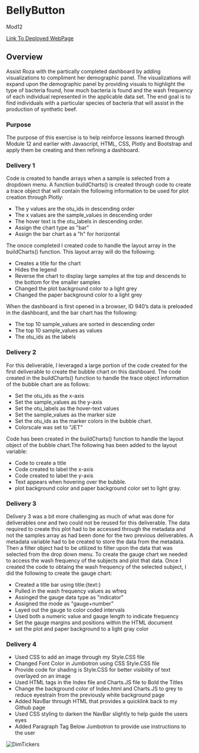 # BellyButton
Mod12

[Link To Deployed WebPage](https://cthompsonlbi.github.io/BellyButton)

## Overview

Assist Roza with the partically completed dashboard by adding visualizations to compliment her demographic panel.  The visualizations will expand upon the demographic panel by providing visuals to highlight the type of bacteria found, how much bacteria is found and the wash frequency of each individual represented in the applicable data set.  The end goal is to find individuals with a particular species of bacteria that will assist in the production of synthetic beef.

### Purpose

The purpose of this exercise is to help reinforce lessons learned through Module 12 and earlier with Javascript, HTML, CSS, Plotly and Bootstrap and apply them be creating and then refining a dashboard.

### Delivery 1

Code is created to handle arrays when a sample is selected from a dropdown menu.
A function buildCharts() is created through code to create a trace object that will contain the following information to be used for plot creation through Plotly:

  * The y values are the otu_ids in descending order
  * The x values are the sample_values in descending order
  * The hover text is the otu_labels in descending order.
  * Assign the chart type as "bar"
  * Assign the bar chart as a "h" for horizontal

The onoce completed I created code to handle the layout array in the buildCharts() function.  This layout array will do the following:
   * Creates a title for the chart
   * Hides the legend
   * Reverse the chart to display large samples at the top and descends to the bottom for the smaller samples
   * Changed the plot background color to a light grey
   * Changed the paper background color to a light grey
  
When the dashboard is first opened in a browser, ID 940’s data is preloaded in the dashboard, and the bar chart has the following:
  * The top 10 sample_values are sorted in descending order
  * The top 10 sample_values as values
  * The otu_ids as the labels
  
### Delivery 2

For this deliverable, I leveraged a large portion of the code created for the first deliverable to create the bubble chart on this dashboard.
The code created in the buildCharts() function to handle the trace object information of the bubble chart are as follows:
  * Set the otu_ids as the x-axis
  * Set the sample_values as the y-axis
  * Set the otu_labels as the hover-text values
  * Set the sample_values as the marker size
  * Set the otu_ids as the marker colors in the bubble chart.
  * Colorscale was set to "JET"

Code has been created in the buildCharts() function to handle the layout object of the bubble chart.The following has been added to the layout variable:
  * Code to create a title
  * Code created to label the x-axis
  * Code created to label the y-axis
  * Text appears when hovering over the bubble.
  * plot background color and paper background color set to light gray.

### Delivery 3

Delivery 3 was a bit more challenging as much of what was done for deliverables one and two could not be reused for this deliverable.  The data required to create this plot had to be accessed through the metadata and not the samples array as had been done for the two previous deliverables.  A metadata variable had to be created to store the data from the metadata.  Then a filter object had to be utilized to filter upon the data that was selected from the drop down menu. To create the gauge chart we needed to access the wash frequency of the subjects and plot that data.  Once I created the code to obtaing the wash frequency of the selected subject, I did the following to create the gauge chart:

  * Created a title bar using title:{text:}
  * Pulled in the wash frequency values as wfreq
  * Assinged the gauge data type as "indicator"
  * Assigned the mode as "gauge+number"
  * Layed out the gauge to color coded intervals
  * Used both a numeric value and gauge length to indicate frequency
  * Set the gauge margins and positions within the HTML document
  * set the plot and paper background to a light gray color

### Delivery 4

* Used CSS to add an image through my Style.CSS file
* Changed Font Color in Jumbotron using CSS Style.CSS file
* Provide code for shading is Style.CSS for better visibility of text overlayed on an image
* Used HTML tags in the Index file and Charts.JS file to Bold the Titles
* Change the background color of Index.html and Charts.JS to grey to reduce eyestrain from the previously white background page
* Added NavBar through HTML that provides a quicklink back to my Github page
* Used CSS styling to darken the NavBar slightly to help guide the users eyes
* Added Paragraph Tag Below Jumbotron to provide use instructions to the user

![DimTickers](resources/DimTickers.PNG)
